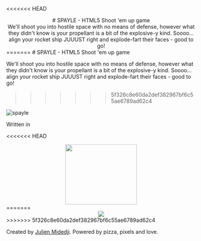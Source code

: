 <<<<<<< HEAD
<div align="center"># SPAYLE - HTML5 Shoot 'em up game</div>

<div align="center">
We'll shoot you into hostile space with no means of defense,
however what they didn't know is your propellant is a bit of the explosive-y kind.
Soooo... align your rocket ship JUUUST right and explode-fart their faces - good to go!
</div>
=======
# SPAYLE - HTML5 Shoot 'em up game

We'll shoot you into hostile space with no means of defense,
however what they didn't know is your propellant is a bit of the explosive-y kind.
Soooo... align your rocket ship JUUUST right and explode-fart their faces - good to go!
>>>>>>> 5f326c8e60da2def382967bf6c55ae6789ad62c4

![spayle](https://user-images.githubusercontent.com/6261556/30281106-d344a6be-9711-11e7-941d-245fc6af33df.png)

Written in

<<<<<<< HEAD
<div align="center"><img src="https://raw.githubusercontent.com/photonstorm/phaser/master/v2/resources/Phaser%20Logo/PNG/Phaser%20Logo%20Web%20Quality.png" width="190" height="160"></div>
=======
<div align="center"><img src="https://raw.githubusercontent.com/photonstorm/phaser/master/v2/resources/Phaser%20Logo/PNG/Phaser%20Logo%20Web%20Quality.png"></div>
>>>>>>> 5f326c8e60da2def382967bf6c55ae6789ad62c4


Created by [Julien Midedji](mailto:admin@resamvi.de). Powered by pizza, pixels and love.